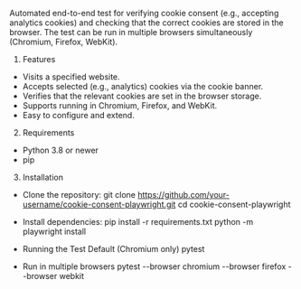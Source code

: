 Automated end-to-end test for verifying cookie consent (e.g., accepting analytics cookies) and checking that the correct cookies are stored in the browser. The test can be run in multiple browsers simultaneously (Chromium, Firefox, WebKit).

1. Features

- Visits a specified website.
- Accepts selected (e.g., analytics) cookies via the cookie banner.
- Verifies that the relevant cookies are set in the browser storage.
- Supports running in Chromium, Firefox, and WebKit.
- Easy to configure and extend.

2. Requirements

- Python 3.8 or newer
- pip

3. Installation

- Clone the repository:
  git clone https://github.com/your-username/cookie-consent-playwright.git
  cd cookie-consent-playwright

- Install dependencies:
  pip install -r requirements.txt
  python -m playwright install

- Running the Test
  Default (Chromium only)
  pytest

- Run in multiple browsers
  pytest --browser chromium --browser firefox --browser webkit

